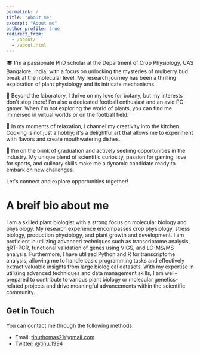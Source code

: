 ```yaml
---
permalink: /
title: "About me"
excerpt: "About me"
author_profile: true
redirect_from: 
  - /about/
  - /about.html
---
```


🎓 I'm a passionate PhD scholar at the Department of Crop Physiology, UAS Bangalore, India, with a focus on unlocking the mysteries of mulberry bud break at the molecular level. My research journey has been a thrilling exploration of plant physiology and its intricate mechanisms.

🌱 Beyond the laboratory, I thrive on my love for botany, but my interests don't stop there! I'm also a dedicated football enthusiast and an avid PC gamer. When I'm not exploring the world of plants, you can find me immersed in virtual worlds or on the football field.

🍳 In my moments of relaxation, I channel my creativity into the kitchen. Cooking is not just a hobby; it's a delightful art that allows me to experiment with flavors and create mouthwatering dishes.

🌟 I'm on the brink of graduation and actively seeking opportunities in the industry. My unique blend of scientific curiosity, passion for gaming, love for sports, and culinary skills make me a dynamic candidate ready to embark on new challenges.

Let's connect and explore opportunities together!

A breif bio about me
======
I am a skilled plant biologist with a strong focus on molecular biology and physiology. My research experience encompasses crop physiology, stress biology, production physiology, and plant growth and development. I am proficient in utilizing advanced techniques such as transcriptome analysis, qRT-PCR, functional validation of genes using VIGS, and LC-MS/MS analysis. Furthermore, I have utilized Python and R for transcriptome analysis, allowing me to handle basic programming tasks and effectively extract valuable insights from large biological datasets. With my expertise in utilizing advanced techniques and data management skills, I am well-prepared to contribute to various plant biology or molecular genetics-related projects and drive meaningful advancements within the scientific community.


Get in Touch
------
You can contact me through the following methods:

- Email: [tinuthomas21@gmail.com](mailto:tinuthomas21@gmail.com)
- Twitter: [@tinu_1994](https://twitter.com/tinu_1994)
